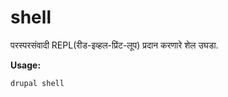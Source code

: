 # shell
परस्परसंवादी REPL(रीड-इव्हल-प्रिंट-लूप) प्रदान करणारे शेल उघडा.

**Usage:**
```
drupal shell
```
